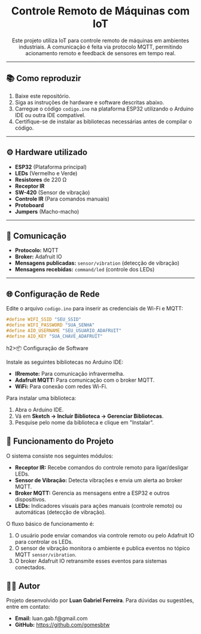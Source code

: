 <h1 align="center">Controle Remoto de Máquinas com IoT</h1>

<p align="center">
  Este projeto utiliza IoT para controle remoto de máquinas em ambientes industriais. A comunicação é feita via protocolo MQTT, permitindo acionamento remoto e feedback de sensores em tempo real.
</p>

---

<h2>📚 Como reproduzir</h2>
<ol>
  <li>Baixe este repositório.</li>
  <li>Siga as instruções de hardware e software descritas abaixo.</li>
  <li>Carregue o código <code>codigo.ino</code> na plataforma ESP32 utilizando o Arduino IDE ou outra IDE compatível.</li>
  <li>Certifique-se de instalar as bibliotecas necessárias antes de compilar o código.</li>
</ol>

---

<h2>⚙️ Hardware utilizado</h2>
<ul>
  <li><b>ESP32</b> (Plataforma principal)</li>
  <li><b>LEDs</b> (Vermelho e Verde)</li>
  <li><b>Resistores</b> de 220 Ω</li>
  <li><b>Receptor IR</b></li>
  <li><b>SW-420</b> (Sensor de vibração)</li>
  <li><b>Controle IR</b> (Para comandos manuais)</li>
  <li><b>Protoboard</b></li>
  <li><b>Jumpers</b> (Macho-macho)</li>
</ul>

---

<h2>🔗 Comunicação</h2>
<ul>
  <li><b>Protocolo:</b> MQTT</li>
  <li><b>Broker:</b> Adafruit IO</li>
  <li><b>Mensagens publicadas:</b> <code>sensor/vibration</code> (detecção de vibração)</li>
  <li><b>Mensagens recebidas:</b> <code>command/led</code> (controle dos LEDs)</li>
</ul>

---

<h2>🌐 Configuração de Rede</h2>
<p>Edite o arquivo <code>codigo.ino</code> para inserir as credenciais de Wi-Fi e MQTT:</p>

```cpp
#define WIFI_SSID "SEU_SSID"
#define WIFI_PASSWORD "SUA_SENHA"
#define AIO_USERNAME "SEU_USUARIO_ADAFRUIT"
#define AIO_KEY "SUA_CHAVE_ADAFRUIT"
```
h2>📦 Configuração de Software</h2> <p>Instale as seguintes bibliotecas no Arduino IDE:</p> <ul> <li><b>IRremote:</b> Para comunicação infravermelha.</li> <li><b>Adafruit MQTT:</b> Para comunicação com o broker MQTT.</li> <li><b>WiFi:</b> Para conexão com redes Wi-Fi.</li> </ul> <p>Para instalar uma biblioteca:</p> <ol> <li>Abra o Arduino IDE.</li> <li>Vá em <b>Sketch → Incluir Biblioteca → Gerenciar Bibliotecas</b>.</li> <li>Pesquise pelo nome da biblioteca e clique em "Instalar".</li> </ol>
<h2>🚀 Funcionamento do Projeto</h2> <p>O sistema consiste nos seguintes módulos:</p> <ul> <li><b>Receptor IR:</b> Recebe comandos do controle remoto para ligar/desligar LEDs.</li> <li><b>Sensor de Vibração:</b> Detecta vibrações e envia um alerta ao broker MQTT.</li> <li><b>Broker MQTT:</b> Gerencia as mensagens entre a ESP32 e outros dispositivos.</li> <li><b>LEDs:</b> Indicadores visuais para ações manuais (controle remoto) ou automáticas (detecção de vibração).</li> </ul> <p>O fluxo básico de funcionamento é:</p> <ol> <li>O usuário pode enviar comandos via controle remoto ou pelo Adafruit IO para controlar os LEDs.</li> <li>O sensor de vibração monitora o ambiente e publica eventos no tópico MQTT <code>sensor/vibration</code>.</li> <li>O broker Adafruit IO retransmite esses eventos para sistemas conectados.</li> </ol>
<h2>👨‍💻 Autor</h2> <p>Projeto desenvolvido por <b>Luan Gabriel Ferreira</b>. Para dúvidas ou sugestões, entre em contato:</p> <ul> <li><b>Email:</b> luan.gab.f@gmail.com</li> <li><b>GitHub:</b> <a href="https://github.com/gomesbtw">https://github.com/gomesbtw</a></li> </ul> 
